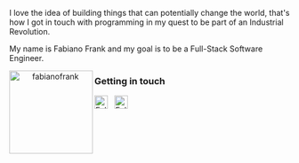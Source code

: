 I love the idea of building things that can potentially change the world, that's how I got in touch with programming in my quest to be part of an Industrial Revolution.

My name is Fabiano Frank and my goal is to be a Full-Stack Software Engineer.

<p align="center">
  <img align="left" src="https://github-readme-stats.vercel.app/api/top-langs?username=fabianofrank&show_icons=true&theme=dark&locale=en&layout=compact" alt="fabianofrank" height="150"/>
</p>

### Getting in touch

<a href="https://twitter.com/fabianofrank" title="Follow me on Twitter">
  <img
    width="24"
    alt="Follow me on Twitter"
    src="https://raw.githubusercontent.com/trekhleb/trekhleb/master/assets/icons/twitter.svg"
  /></a>
&nbsp;
<a href="https://www.linkedin.com/in/fabianofrank/" title="Follow me on LinkedIn">
  <img
    width="24"
    alt="Follow me on LinkedIn"
    src="https://raw.githubusercontent.com/trekhleb/trekhleb/master/assets/icons/linkedin.svg"
  /></a>
&nbsp;

